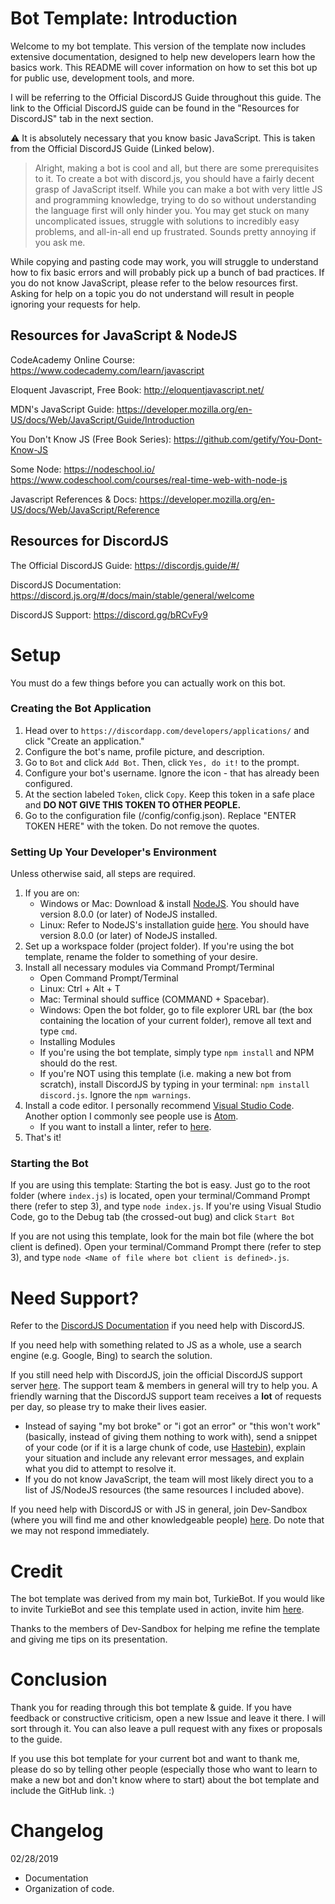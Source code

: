 # Bot Template: Introduction
Welcome to my bot template. This version of the template now includes extensive documentation, designed to help new developers learn how the basics work.
This README will cover information on how to set this bot up for public use, development tools, and more.

I will be referring to the Official DiscordJS Guide throughout this guide. The link to the Official DiscordJS guide can be found in the "Resources for DiscordJS" tab in the next section.

⚠ It is absolutely necessary that you know basic JavaScript. This is taken from the Official DiscordJS Guide (Linked below).
> Alright, making a bot is cool and all, but there are some prerequisites to it. To create a bot with discord.js, you should have a fairly decent grasp of JavaScript itself. While you can make a bot with very little JS and programming knowledge, trying to do so without understanding the language first will only hinder you. You may get stuck on many uncomplicated issues, struggle with solutions to incredibly easy problems, and all-in-all end up frustrated. Sounds pretty annoying if you ask me.

While copying and pasting code may work, you will struggle to understand how to fix basic errors and will probably pick up a bunch of bad practices. If you do not know JavaScript, please refer to the below resources first. Asking for help on a topic you do not understand will result in people ignoring your requests for help.

## Resources for JavaScript & NodeJS
CodeAcademy Online Course: https://www.codecademy.com/learn/javascript

Eloquent Javascript, Free Book: http://eloquentjavascript.net/

MDN's JavaScript Guide: https://developer.mozilla.org/en-US/docs/Web/JavaScript/Guide/Introduction

You Don't Know JS (Free Book Series): https://github.com/getify/You-Dont-Know-JS

Some Node: https://nodeschool.io/ https://www.codeschool.com/courses/real-time-web-with-node-js

Javascript References & Docs: https://developer.mozilla.org/en-US/docs/Web/JavaScript/Reference

## Resources for DiscordJS
The Official DiscordJS Guide: https://discordjs.guide/#/

DiscordJS Documentation: https://discord.js.org/#/docs/main/stable/general/welcome

DiscordJS Support: https://discord.gg/bRCvFy9

# Setup
You must do a few things before you can actually work on this bot.
### Creating the Bot Application
1. Head over to `https://discordapp.com/developers/applications/` and click "Create an application."
2. Configure the bot's name, profile picture, and description.
3. Go to `Bot` and click `Add Bot`. Then, click `Yes, do it!` to the prompt.
4. Configure your bot's username. Ignore the icon - that has already been configured.
5. At the section labeled `Token`, click `Copy`. Keep this token in a safe place and **DO NOT GIVE THIS TOKEN TO OTHER PEOPLE.**
6. Go to the configuration file (/config/config.json). Replace "ENTER TOKEN HERE" with the token. Do not remove the quotes.

### Setting Up Your Developer's Environment
Unless otherwise said, all steps are required.

1. If you are on:
	- Windows or Mac: Download & install [NodeJS](https://nodejs.org/). You should have version 8.0.0 (or later) of NodeJS installed.
	- Linux: Refer to NodeJS's installation guide [here](https://nodejs.org/en/download/package-manager/). You should have version 8.0.0 (or later) of NodeJS installed.
2. Set up a workspace folder (project folder). If you're using the bot template, rename the folder to something of your desire.
3. Install all necessary modules via Command Prompt/Terminal
	- Open Command Prompt/Terminal
	- Linux: Ctrl + Alt + T
	- Mac: Terminal should suffice (COMMAND + Spacebar).
	- Windows: Open the bot folder, go to file explorer URL bar (the box containing the location of your current folder), remove all text and type `cmd`.
	- Installing Modules
	- If you're using the bot template, simply type `npm install` and NPM should do the rest.
	- If you're NOT using this template (i.e. making a new bot from scratch), install DiscordJS by typing in your terminal: `npm install discord.js`. Ignore the `npm warnings`. 
4. Install a code editor. I personally recommend [Visual Studio Code](https://code.visualstudio.com/). Another option I commonly see people use is [Atom](https://code.visualstudio.com/).
	- If you want to install a linter, refer to [here](https://discordjs.guide/preparations/setting-up-a-linter.html#installing-a-linter). 
5. That's it!

### Starting the Bot
If you are using this template: Starting the bot is easy. Just go to the root folder (where `index.js`) is located, open your terminal/Command Prompt there (refer to step 3), and type `node index.js`. If you're using Visual Studio Code, go to the Debug tab (the crossed-out bug) and click `Start Bot`

If you are not using this template, look for the main bot file (where the bot client is defined). Open your terminal/Command Prompt there (refer to step 3), and type `node <Name of file where bot client is defined>.js`.

# Need Support?
Refer to the [DiscordJS Documentation](https://discord.js.org/#/docs/main/stable/general/welcome) if you need help with DiscordJS.

If you need help with something related to JS as a whole, use a search engine (e.g. Google, Bing) to search the solution.

If you still need help with DiscordJS, join the official DiscordJS support server [here](https://discord.gg/bRCvFy9). The support team & members in general will try to help you. A friendly warning that the DiscordJS support team receives a **lot** of requests per day, so please try to make their lives easier.
- Instead of saying "my bot broke" or "i got an error" or "this won't work" (basically, instead of giving them nothing to work with), send a snippet of your code (or if it is a large chunk of code, use [Hastebin](https://www.hastebin.com)), explain your situation and include any relevant error messages, and explain what you did to attempt to resolve it.
- If you do not know JavaScript, the team will most likely direct you to a list of JS/NodeJS resources (the same resources I included above).

If you need help with DiscordJS or with JS in general, join Dev-Sandbox (where you will find me and other knowledgeable people) [here](https://discord.gg/6eBTTDM). Do note that we may not respond immediately.

# Credit
The bot template was derived from my main bot, TurkieBot. If you would like to invite TurkieBot and see this template used in action, invite him [here](https://discordapp.com/api/oauth2/authorize?client_id=438136375112368139&permissions=536341751&scope=bot).

Thanks to the members of Dev-Sandbox for helping me refine the template and giving me tips on its presentation.

# Conclusion
Thank you for reading through this bot template & guide. If you have feedback or constructive criticism, open a new Issue and leave it there. I will sort through it. You can also leave a pull request with any fixes or proposals to the guide.

If you use this bot template for your current bot and want to thank me, please do so by telling other people (especially those who want to learn to make a new bot and don't know where to start) about the bot template and include the GitHub link. :)

# Changelog
02/28/2019
- Documentation
- Organization of code.